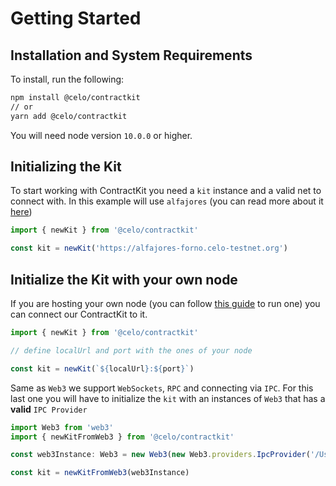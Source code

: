 # Getting Started

## Installation and System Requirements

To install, run the following:

```bash
npm install @celo/contractkit
// or
yarn add @celo/contractkit
```

You will need node version `10.0.0` or higher.

## Initializing the Kit

To start working with ContractKit you need a `kit` instance and a valid net to connect with. In this example will use `alfajores` (you can read more about it [here](getting-started/alfajores-testnet.md))

```ts
import { newKit } from '@celo/contractkit'

const kit = newKit('https://alfajores-forno.celo-testnet.org')
```

## Initialize the Kit with your own node

If you are hosting your own node (you can follow [this guide](getting-started/running-a-full-node.md) to run one) you can connect our ContractKit to it.

```ts
import { newKit } from '@celo/contractkit'

// define localUrl and port with the ones of your node

const kit = newKit(`${localUrl}:${port}`)
```

Same as `Web3` we support `WebSockets`, `RPC` and connecting via `IPC`.
For this last one you will have to initialize the `kit` with an instances of `Web3` that has a **valid** `IPC Provider`

```ts
import Web3 from 'web3'
import { newKitFromWeb3 } from '@celo/contractkit'

const web3Instance: Web3 = new Web3(new Web3.providers.IpcProvider('/Users/myuser/Library/CeloNode/geth.ipc', net))

const kit = newKitFromWeb3(web3Instance)
```

